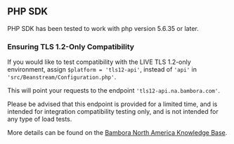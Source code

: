 ##  PHP SDK

PHP SDK has been tested to work with php version 5.6.35 or later.

### Ensuring TLS 1.2-Only Compatibility

If you would like to test compatibility with the LIVE TLS 1.2-only environment, assign `$platform = 'tls12-api'`, instead of `'api'` in `'src/Beanstream/Configuration.php'`.

This will point your requests to the endpoint `'tls12-api.na.bambora.com'`. 

Please be advised that this endpoint is provided for a limited time, and is intended for integration compatibility testing only, and is not intended for any type of load tests. 

More details can be found on the [Bambora North America Knowledge Base](https://help.na.bambora.com/hc/en-us/articles/115015460087-TLS-Upgrade-TLS-1-2).

